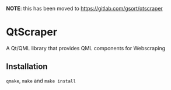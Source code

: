 **NOTE**: this has been moved to https://gitlab.com/gsort/qtscraper

# QtScraper

A Qt/QML library that provides QML components for Webscraping

## Installation

`qmake`, `make` and `make install`

